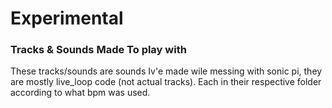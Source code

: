 # Experimental

### Tracks & Sounds Made To play with

These tracks/sounds are sounds Iv'e made wile messing with sonic pi, they are mostly live_loop code (not actual tracks). Each in their respective folder according to what bpm was used.